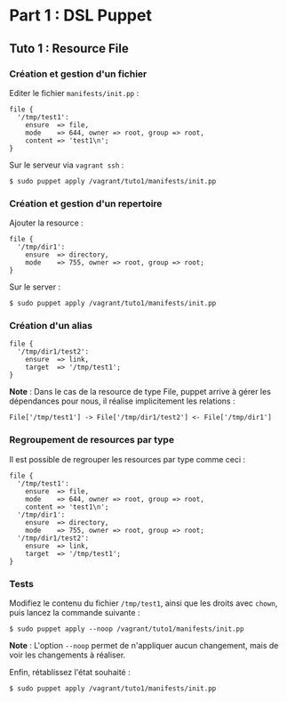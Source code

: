 # Part 1 : DSL Puppet

## Tuto 1 : Resource File

### Création et gestion d'un fichier

Editer le fichier `manifests/init.pp` :

    file {
      '/tmp/test1':
        ensure  => file,
        mode    => 644, owner => root, group => root,
        content => 'test1\n';
    }

Sur le serveur via `vagrant ssh` :

    $ sudo puppet apply /vagrant/tuto1/manifests/init.pp

### Création et gestion d'un repertoire

Ajouter la resource :

    file {
      '/tmp/dir1':
        ensure  => directory,
        mode    => 755, owner => root, group => root;
    }

Sur le server :

    $ sudo puppet apply /vagrant/tuto1/manifests/init.pp

### Création d'un alias

    file {
      '/tmp/dir1/test2':
        ensure  => link,
        target  => '/tmp/test1';
    }

__Note__ : Dans le cas de la resource de type File, puppet arrive à gérer les dépendances pour nous, il réalise implicitement les relations :

    File['/tmp/test1'] -> File['/tmp/dir1/test2'] <- File['/tmp/dir1']

### Regroupement de resources par type

Il est possible de regrouper les resources par type comme ceci :

    file {
      '/tmp/test1':
        ensure  => file,
        mode    => 644, owner => root, group => root,
        content => 'test1\n';
      '/tmp/dir1':
        ensure  => directory,
        mode    => 755, owner => root, group => root;
      '/tmp/dir1/test2':
        ensure  => link,
        target  => '/tmp/test1';
    }


### Tests

Modifiez le contenu du fichier `/tmp/test1`, ainsi que les droits avec `chown`, puis lancez la commande suivante :

    $ sudo puppet apply --noop /vagrant/tuto1/manifests/init.pp
    
__Note__ : L'option `--noop` permet de n'appliquer aucun changement, mais de voir les changements à réaliser.

Enfin, rétablissez l'état souhaité :

    $ sudo puppet apply /vagrant/tuto1/manifests/init.pp
